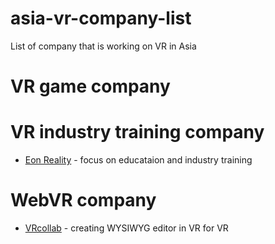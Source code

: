 # asia-vr-company-list
List of company that is working on VR in Asia

# VR game company

# VR industry training company
- [Eon Reality](http://www.eonreality.com/offices/eon-reality-sg/) - focus on educataion and industry training

# WebVR company
- [VRcollab](vrcollab.com) - creating WYSIWYG editor in VR for VR
